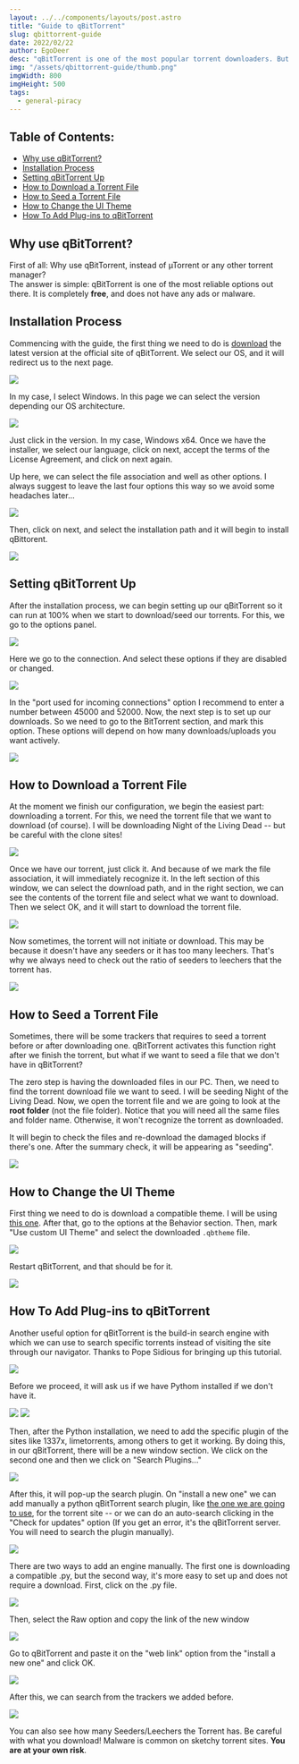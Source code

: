 ```yaml
---
layout: ../../components/layouts/post.astro
title: "Guide to qBitTorrent"
slug: qbittorrent-guide
date: 2022/02/22
author: EgoDeer
desc: "qBitTorrent is one of the most popular torrent downloaders. But how do you use it properly?"
img: "/assets/qbittorrent-guide/thumb.png"
imgWidth: 800
imgHeight: 500
tags:
  - general-piracy
---
```


## Table of Contents:
- [Why use qBitTorrent?](#why-use-qbittorrent)
- [Installation Process](#installation-process)
- [Setting qBitTorrent Up](#setting-qbittorrent-up)
- [How to Download a Torrent File](#how-to-download-a-torrent-file)
- [How to Seed a Torrent File](#how-to-seed-a-torrent-file)
- [How to Change the UI Theme](#how-to-change-the-ui-theme)
- [How To Add Plug-ins to qBitTorrent](#how-to-add-plug-ins-to-qbittorrent)

## Why use qBitTorrent?

First of all: Why use qBitTorrent, instead of µTorrent or any other torrent manager?  
The answer is simple: qBitTorrent is one of the most reliable options out there. It is completely **free**, and does not have any ads or malware.


## Installation Process

Commencing with the guide, the first thing we need to do is [download](https://www.qbittorrent.org/download.php) the latest version at the official site of qBitTorrent. We select our OS, and it will redirect us to the next page.

![](/assets/qbittorrent-guide/downloadqb-1.png)

In my case, I select Windows.
In this page we can select the version depending our OS architecture.

![](/assets/qbittorrent-guide/Downloadqb-2.png)

Just click in the version. In my case, Windows x64.
Once we have the installer, we select our language, click on next, accept the terms of the License Agreement, and click on next again.

Up here, we can select the file association and well as other options. I always suggest to leave the last four options this way so we avoid some headaches later...

![](/assets/qbittorrent-guide/image-9.png)

Then, click on next, and select the installation path and it will begin to install qBittorent.

![](/assets/qbittorrent-guide/image-10.png)


## Setting qBitTorrent Up

After the installation process, we can begin setting up our qBitTorrent so it can run at 100% when we start to download/seed our torrents. For this, we go to the options panel.

![](/assets/qbittorrent-guide/qBitTorrentUI.png)

Here we go to the connection. And select these options if they are disabled or changed.

![](/assets/qbittorrent-guide/qBitTorrent-Options.png)

In the "port used for incoming connections" option I recommend to enter a number between 45000 and 52000. Now, the next step is to set up our downloads. So we need to go to the BitTorrent section, and mark this option. These options will depend on how many downloads/uploads you want actively.

![](/assets/qbittorrent-guide/qBitTorrent-Options-2.png)

## How to Download a Torrent File

At the moment we finish our configuration, we begin the easiest part: downloading a torrent. For this, we need the torrent file that we want to download (of course). I will be downloading Night of the Living Dead -- but be careful with the clone sites!

![](/assets/qbittorrent-guide/qBitTorrent-Download-1.png)

Once we have our torrent, just click it. And because of we mark the file association, it will immediately recognize it. In the left section of this window, we can select the download path, and in the right section, we can see the contents of the torrent file and select what we want to download. Then we select OK, and it will start to download the torrent file.

![](/assets/qbittorrent-guide/qBitTorrent-Download-2-1.png)

Now sometimes, the torrent will not initiate or download. This may be because it doesn't have any seeders or it has too many leechers. That's why we always need to check out the ratio of seeders to leechers that the torrent has.

![](/assets/qbittorrent-guide/qBitTorrent-Download-3.png)

## How to Seed a Torrent File

Sometimes, there will be some trackers that requires to seed a torrent before or after downloading one. qBitTorrent activates this function right after we finish the torrent, but what if we want to seed a file that we don't have in qBitTorrent?

The zero step is having the downloaded files in our PC. Then, we need to find the torrent download file we want to seed. I will be seeding Night of the Living Dead. Now, we open the torrent file and we are going to look at the **root folder** (not the file folder). Notice that you will need all the same files and folder name. Otherwise, it won't recognize the torrent as downloaded. 

It will begin to check the files and re-download the damaged blocks if there's one. After the summary check, it will be appearing as "seeding".

![](/assets/qbittorrent-guide/qBitTorrent-seed-2.png)

## How to Change the UI Theme

First thing we need to do is download a compatible theme. I will be using [this one](https://github.com/jagannatharjun/qbt-theme). After that, go to the options at the Behavior section. Then, mark "Use custom UI Theme" and select the downloaded `.qbtheme` file.

![](/assets/qbittorrent-guide/qBitTorrent-theme.png)

Restart qBitTorrent, and that should be for it.

![](/assets/qbittorrent-guide/image-19.png)

## How To Add Plug-ins to qBitTorrent

Another useful option for qBitTorrent is the build-in search engine with which we can use to search specific torrents instead of visiting the site through our navigator. Thanks to Pope Sidious for bringing up this tutorial.

![](/assets/qbittorrent-guide/qBitTorrent-plugin.png)

Before we proceed, it will ask us if we have Pythom installed if we don't have it.

![](/assets/qbittorrent-guide/qBitTorrent-plugin-2.png)
![](/assets/qbittorrent-guide/image-34.png)

Then, after the Python installation, we need to add the specific plugin of the sites like 1337x, limetorrents, among others to get it working. By doing this, in our qBitTorrent, there will be a new window section. We click on the second one and then we click on "Search Plugins..."

![](/assets/qbittorrent-guide/qBitTorrent-plugin-3.png)

After this, it will pop-up the search plugin. On "install a new one" we can add manually a python qBitTorrent search plugin, like [the one we are going to use](https://github.com/v1k45/1337x-qBitTorrent-search-plugin), for the torrent site -- or we can do an auto-search clicking in the "Check for updates" option (If you get an error, it's the qBitTorrent server. You will need to search the plugin manually).

![](/assets/qbittorrent-guide/qBitTorrent-plugin-4.png)

There are two ways to add an engine manually. The first one is downloading a compatible .py, but the second way, it's more easy to set up and does not require a download. First, click on the .py file.

![](/assets/qbittorrent-guide/qBitTorrent-plugin-5.png)

Then, select the Raw option and copy the link of the new window

![](/assets/qbittorrent-guide/qBitTorrent-plugin-6.png)

Go to qBitTorrent and paste it on the "web link" option from the "install a new one" and click OK.

![](/assets/qbittorrent-guide/image-1.png)

After this, we can search from the trackers we added before.

![](/assets/qbittorrent-guide/image-3.png)

You can also see how many Seeders/Leechers the Torrent has.
Be careful with what you download! Malware is common on sketchy torrent sites. **You are at your own risk**.